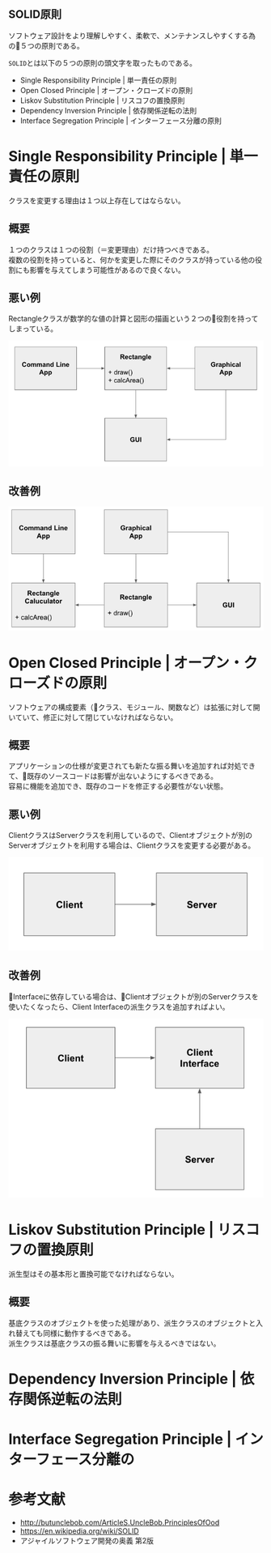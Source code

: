 SOLID原則
-----

ソフトウェア設計をより理解しやすく、柔軟で、メンテナンスしやすくする為の５つの原則である。

`SOLID`とは以下の５つの原則の頭文字を取ったものである。
- Single Responsibility Principle | 単一責任の原則
- Open Closed Principle | オープン・クローズドの原則
- Liskov Substitution Principle | リスコフの置換原則
- Dependency Inversion Principle | 依存関係逆転の法則
- Interface Segregation Principle | インターフェース分離の原則


# Single Responsibility Principle | 単一責任の原則
クラスを変更する理由は１つ以上存在してはならない。

## 概要
１つのクラスは１つの役割（＝変更理由）だけ持つべきである。  
複数の役割を持っていると、何かを変更した際にそのクラスが持っている他の役割にも影響を与えてしまう可能性があるので良くない。

## 悪い例
Rectangleクラスが数学的な値の計算と図形の描画という２つの役割を持ってしまっている。

![SRP_BAD](images/single_responsibility_principle_bad.png)

## 改善例
![SRP_GOOD](images/single_responsibility_principle_good.png)


# Open Closed Principle | オープン・クローズドの原則
ソフトウェアの構成要素（クラス、モジュール、関数など）は拡張に対して開いていて、修正に対して閉じていなければならない。

## 概要
アプリケーションの仕様が変更されても新たな振る舞いを追加すれば対処できて、既存のソースコードは影響が出ないようにするべきである。  
容易に機能を追加でき、既存のコードを修正する必要性がない状態。

## 悪い例
ClientクラスはServerクラスを利用しているので、Clientオブジェクトが別のServerオブジェクトを利用する場合は、Clientクラスを変更する必要がある。

![SRP_BAD](images/open_closed_bad.png)

## 改善例
Interfaceに依存している場合は、Clientオブジェクトが別のServerクラスを使いたくなったら、Client Interfaceの派生クラスを追加すればよい。

![SRP_GOOD](images/open_closed_good.png)


# Liskov Substitution Principle | リスコフの置換原則
派生型はその基本形と置換可能でなければならない。

## 概要
基底クラスのオブジェクトを使った処理があり、派生クラスのオブジェクトと入れ替えても同様に動作するべきである。  
派生クラスは基底クラスの振る舞いに影響を与えるべきではない。


# Dependency Inversion Principle | 依存関係逆転の法則


# Interface Segregation Principle | インターフェース分離の


# 参考文献
- http://butunclebob.com/ArticleS.UncleBob.PrinciplesOfOod
- https://en.wikipedia.org/wiki/SOLID
- アジャイルソフトウェア開発の奥義 第2版
